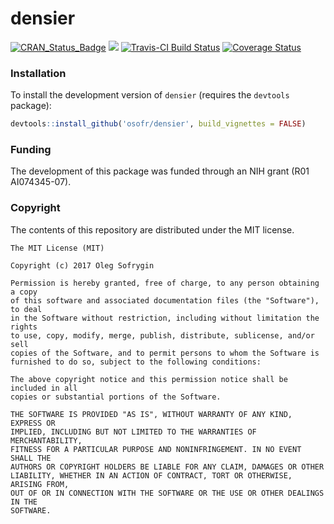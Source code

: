 densier
==========

[![CRAN_Status_Badge](http://www.r-pkg.org/badges/version/densier)](http://cran.r-project.org/package=densier)
[![](http://cranlogs.r-pkg.org/badges/densier)](http://cran.rstudio.com/web/packages/densier/index.html)
[![Travis-CI Build Status](https://travis-ci.org/osofr/densier.svg?branch=master)](https://travis-ci.org/osofr/densier)
[![Coverage Status](https://coveralls.io/repos/osofr/densier/badge.png?branch=master&service=github)](https://coveralls.io/r/osofr/densier?branch=master)

### Installation

To install the development version of `densier` (requires the `devtools` package):

```R
devtools::install_github('osofr/densier', build_vignettes = FALSE)
```

### Funding
The development of this package was funded through an NIH grant (R01 AI074345-07).

### Copyright
The contents of this repository are distributed under the MIT license.
```
The MIT License (MIT)

Copyright (c) 2017 Oleg Sofrygin 

Permission is hereby granted, free of charge, to any person obtaining a copy
of this software and associated documentation files (the "Software"), to deal
in the Software without restriction, including without limitation the rights
to use, copy, modify, merge, publish, distribute, sublicense, and/or sell
copies of the Software, and to permit persons to whom the Software is
furnished to do so, subject to the following conditions:

The above copyright notice and this permission notice shall be included in all
copies or substantial portions of the Software.

THE SOFTWARE IS PROVIDED "AS IS", WITHOUT WARRANTY OF ANY KIND, EXPRESS OR
IMPLIED, INCLUDING BUT NOT LIMITED TO THE WARRANTIES OF MERCHANTABILITY,
FITNESS FOR A PARTICULAR PURPOSE AND NONINFRINGEMENT. IN NO EVENT SHALL THE
AUTHORS OR COPYRIGHT HOLDERS BE LIABLE FOR ANY CLAIM, DAMAGES OR OTHER
LIABILITY, WHETHER IN AN ACTION OF CONTRACT, TORT OR OTHERWISE, ARISING FROM,
OUT OF OR IN CONNECTION WITH THE SOFTWARE OR THE USE OR OTHER DEALINGS IN THE
SOFTWARE.
```
